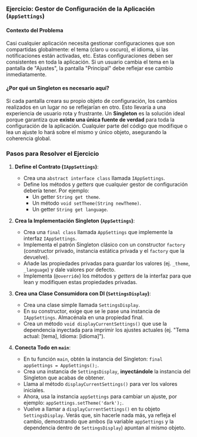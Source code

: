 ### Ejercicio: Gestor de Configuración de la Aplicación (`AppSettings`)

#### Contexto del Problema

Casi cualquier aplicación necesita gestionar configuraciones que son compartidas globalmente: el tema (claro u oscuro),
el idioma, si las notificaciones están activadas, etc. Estas configuraciones deben ser consistentes en toda la
aplicación. Si un usuario cambia el tema en la pantalla de "Ajustes", la pantalla "Principal" debe reflejar ese cambio
inmediatamente.

#### ¿Por qué un Singleton es necesario aquí?

Si cada pantalla creara su propio objeto de configuración, los cambios realizados en un lugar no se reflejarían en otro.
Esto llevaría a una experiencia de usuario rota y frustrante. Un **Singleton** es la solución ideal porque garantiza que
**existe una única fuente de verdad** para toda la configuración de la aplicación. Cualquier parte del código que
modifique o lea un ajuste lo hará sobre el mismo y único objeto, asegurando la coherencia global.

### Pasos para Resolver el Ejercicio

1. **Define el Contrato (`IAppSettings`)**:
    * Crea una `abstract interface class` llamada `IAppSettings`.
    * Define los métodos y *getters* que cualquier gestor de configuración debería tener. Por ejemplo:
        * Un getter `String get theme`.
        * Un método `void setTheme(String newTheme)`.
        * Un getter `String get language`.

2. **Crea la Implementación Singleton (`AppSettings`)**:
    * Crea una `final class` llamada `AppSettings` que implemente la interfaz `IAppSettings`.
    * Implementa el patrón Singleton clásico con un constructor `factory` (constructor privado, instancia estática
      privada y el `factory` que la devuelve).
    * Añade las propiedades privadas para guardar los valores (ej. `_theme`, `_language`) y dale valores por defecto.
    * Implementa (`@override`) los métodos y *getters* de la interfaz para que lean y modifiquen estas propiedades
      privadas.

3. **Crea una Clase Consumidora con DI (`SettingsDisplay`)**:
    * Crea una clase simple llamada `SettingsDisplay`.
    * En su constructor, exige que se le pase una instancia de `IAppSettings`. Almacénala en una propiedad final.
    * Crea un método `void displayCurrentSettings()` que use la dependencia inyectada para imprimir los ajustes
      actuales (ej. "Tema actual: [tema], Idioma: [idioma]").

4. **Conecta Todo en `main`**:
    * En tu función `main`, obtén la instancia del Singleton: `final appSettings = AppSettings();`.
    * Crea una instancia de `SettingsDisplay`, **inyectándole** la instancia del Singleton que acabas de obtener.
    * Llama al método `displayCurrentSettings()` para ver los valores iniciales.
    * Ahora, usa la instancia `appSettings` para cambiar un ajuste, por ejemplo: `appSettings.setTheme('dark');`.
    * Vuelve a llamar a `displayCurrentSettings()` en tu objeto `SettingsDisplay`. Verás que, sin hacerle nada más, ya
      refleja el cambio, demostrando que ambos (la variable `appSettings` y la dependencia dentro de `SettingsDisplay`)
      apuntan al mismo objeto.

